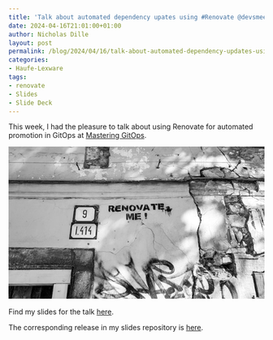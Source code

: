 ```yaml
---
title: 'Talk about automated dependency upates using #Renovate @devsmeetup'
date: 2024-04-16T21:01:00+01:00
author: Nicholas Dille
layout: post
permalink: /blog/2024/04/16/talk-about-automated-dependency-updates-using-renovate/
categories:
- Haufe-Lexware
tags:
- renovate
- Slides
- Slide Deck
---
```

This week, I had the pleasure to talk about using Renovate for automated promotion in GitOps at [Mastering GitOps](https://www.mastering-gitops.de).

<img src="/media/2022/08/mark-de-jong-FQmwJSK0vB8-unsplash.jpg" style="object-fit: cover; object-position: center 60%; width: 100%; height: 300px;" />

<!--more-->

Find my slides for the talk [here](/slides/2024-04-16/).

The corresponding release in my slides repository is [here](https://github.com/nicholasdille/container-slides/releases/tag/20240416.0).